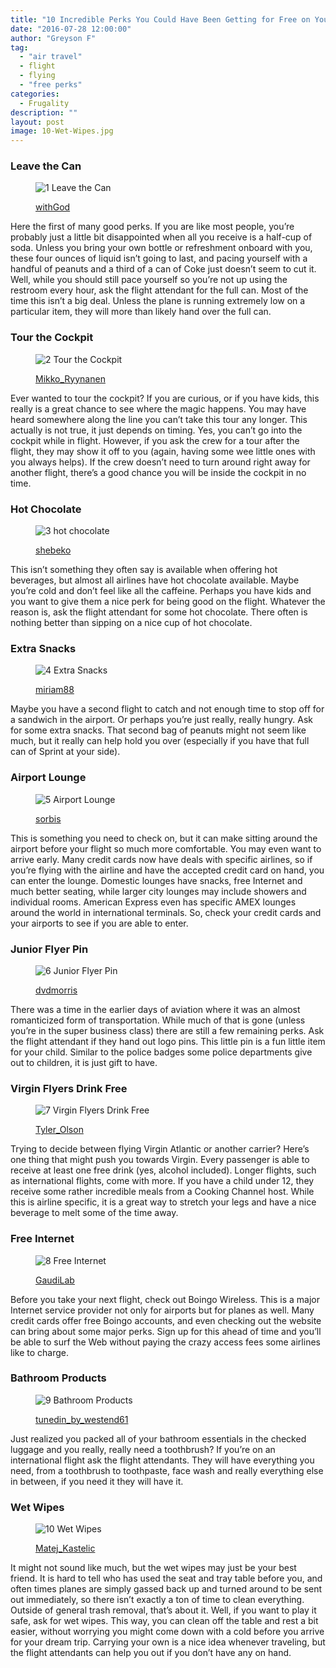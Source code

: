 ```yaml
---
title: "10 Incredible Perks You Could Have Been Getting for Free on Your Last Flight"
date: "2016-07-28 12:00:00"
author: "Greyson F"
tag:
  - "air travel"
  - flight
  - flying
  - "free perks"
categories:
  - Frugality
description: ""
layout: post
image: 10-Wet-Wipes.jpg
---
```


### Leave the Can

<figure aria-describedby="caption-attachment-3902" class="wp-caption alignnone" id="attachment_3902" style="width: 700px">

![1 Leave the Can](/posts/1-Leave-the-Can.jpg)<figcaption class="wp-caption-text" id="caption-attachment-3902">[withGod](https://www.shutterstock.com/pic-81402448/stock-photo-moscow-may-unidentified-air-hostess-of-aeroflot-serves-drinks-out-on-board-from-irkutsk-to.html)</figcaption></figure>

Here the first of many good perks. If you are like most people, you’re probably just a little bit disappointed when all you receive is a half-cup of soda. Unless you bring your own bottle or refreshment onboard with you, these four ounces of liquid isn’t going to last, and pacing yourself with a handful of peanuts and a third of a can of Coke just doesn’t seem to cut it. Well, while you should still pace yourself so you’re not up using the restroom every hour, ask the flight attendant for the full can. Most of the time this isn’t a big deal. Unless the plane is running extremely low on a particular item, they will more than likely hand over the full can.

### Tour the Cockpit

<figure aria-describedby="caption-attachment-3903" class="wp-caption alignnone" id="attachment_3903" style="width: 700px">

![2 Tour the Cockpit](/posts/2-Tour-the-Cockpit.jpg)<figcaption class="wp-caption-text" id="caption-attachment-3903">[Mikko_Ryynanen](https://www.shutterstock.com/pic-282061499/stock-photo-jet-aircraft-cockpit.html)

</figcaption></figure>

Ever wanted to tour the cockpit? If you are curious, or if you have kids, this really is a great chance to see where the magic happens. You may have heard somewhere along the line you can’t take this tour any longer. This actually is not true, it just depends on timing. Yes, you can’t go into the cockpit while in flight. However, if you ask the crew for a tour after the flight, they may show it off to you (again, having some wee little ones with you always helps). If the crew doesn’t need to turn around right away for another flight, there’s a good chance you will be inside the cockpit in no time.

### Hot Chocolate

<figure aria-describedby="caption-attachment-3904" class="wp-caption alignnone" id="attachment_3904" style="width: 700px">

![3 hot chocolate](/wp-content/up%0Aloads/2016/08/3-hot-chocolate.jpg)<figcaption class="wp-caption-text" id="caption-attachment-3904">[shebeko](https://www.shutterstock.com/pic-118757212/stock-photo-hot-chocolate-with-marshmallows.html)</figcaption></figure>

This isn’t something they often say is available when offering hot beverages, but almost all airlines have hot chocolate available. Maybe you’re cold and don’t feel like all the caffeine. Perhaps you have kids and you want to give them a nice perk for being good on the flight. Whatever the reason is, ask the flight attendant for some hot chocolate. There often is nothing better than sipping on a nice cup of hot chocolate.

### Extra Snacks

<figure aria-describedby="caption-attachment-3905" class="wp-caption alignnone" id="attachment_3905" style="width: 700px">

![4 Extra Snacks](/posts/4-Extra-Snacks.jpg)<figcaption class="wp-caption-text" id="caption-attachment-3905">[miriam88](https://www.shutterstock.com/pic-337023248/stock-photo-junk-food-in-the-street.html)</figcaption></figure>

Maybe you have a second flight to catch and not enough time to stop off for a sandwich in the airport. Or perhaps you’re just really, really hungry. Ask for some extra snacks. That second bag of peanuts might not seem like much, but it really can help hold you over (especially if you have that full can of Sprint at your side).

### Airport Lounge

<figure aria-describedby="caption-attachment-3906" class="wp-caption alignnone" id="attachment_3906" style="width: 700px">

![5 Airport Lounge](/posts/5-Airport-Lounge.jpg)<figcaption class="wp-caption-text" id="caption-attachment-3906">[sorbis](https://www.shutterstock.com/pic-258588446/stock-photo-dubai-uae-april-airport-interior-dubai-international-airport-is-a-major-international.html)</figcaption></figure>

This is something you need to check on, but it can make sitting around the airport before your flight so much more comfortable. You may even want to arrive early. Many credit cards now have deals with specific airlines, so if you’re flying with the airline and have the accepted credit card on hand, you can enter the lounge. Domestic lounges have snacks, free Internet and much better seating, while larger city lounges may include showers and individual rooms. American Express even has specific AMEX lounges around the world in international terminals. So, check your credit cards and your airports to see if you are able to enter.

### Junior Flyer Pin

<figure aria-describedby="caption-attachment-3907" class="wp-caption alignnone" id="attachment_3907" style="width: 700px">

![6 Junior Flyer Pin](/posts/6-Junior-Flyer-Pin.jpg)<figcaption class="wp-caption-text" id="caption-attachment-3907">[dvdmorris ](https://www.shutterstock.com/pic-382470946/stock-photo-pilot-wings.html)</figcaption></figure>

There was a time in the earlier days of aviation where it was an almost romanticized form of transportation. While much of that is gone (unless you’re in the super business class) there are still a few remaining perks. Ask the flight attendant if they hand out logo pins. This little pin is a fun little item for your child. Similar to the police badges some police departments give out to children, it is just gift to have.

### Virgin Flyers Drink Free

<figure aria-describedby="caption-attachment-3908" class="wp-caption alignnone" id="attachment_3908" style="width: 700px">

![7 Virgin Flyers Drink Free](/posts/7-Virgin-Flyers-Drink-Free.jpg)<figcaption class="wp-caption-text" id="caption-attachment-3908">[Tyler_Olson](https://www.shutterstock.com/pic-183747611/stock-photo-happy-businesswoman-holding-wineglass-while-looking-through-window-of-private-jet.html)

</figcaption></figure>

Trying to decide between flying Virgin Atlantic or another carrier? Here’s one thing that might push you towards Virgin. Every passenger is able to receive at least one free drink (yes, alcohol included). Longer flights, such as international flights, come with more. If you have a child under 12, they receive some rather incredible meals from a Cooking Channel host. While this is airline specific, it is a great way to stretch your legs and have a nice beverage to melt some of the time away.

### Free Internet

<figure aria-describedby="caption-attachment-3909" class="wp-caption alignnone" id="attachment_3909" style="width: 700px">

![8 Free Internet](/posts/8-Free-Internet.jpg)<figcaption class="wp-caption-text" id="caption-attachment-3909">[GaudiLab](https://www.shutterstock.com/pic-399955978/stock-photo-close-up-image-of-man-s-hands-is-holding-cell-telephone-with-blank-copy-space-screen-for-your.html)

</figcaption></figure>

Before you take your next flight, check out Boingo Wireless. This is a major Internet service provider not only for airports but for planes as well. Many credit cards offer free Boingo accounts, and even checking out the website can bring about some major perks. Sign up for this ahead of time and you’ll be able to surf the Web without paying the crazy access fees some airlines like to charge.

### Bathroom Products

<figure aria-describedby="caption-attachment-3910" class="wp-caption alignnone" id="attachment_3910" style="width: 700px">

![9 Bathroom Products](/posts/9-Bathroom-Products.jpg)<figcaption class="wp-caption-text" id="caption-attachment-3910">[tunedin_by_westend61](https://www.shutterstock.com/pic-200808314/stock-photo-senior-passenger-sleeping-on-airplane-while-air-hostess-is-removing-glasses.html)</figcaption></figure>

Just realized you packed all of your bathroom essentials in the checked luggage and you really, really need a toothbrush? If you’re on an international flight ask the flight attendants. They will have everything you need, from a toothbrush to toothpaste, face wash and really everything else in between, if you need it they will have it.

### Wet Wipes

<figure aria-describedby="caption-attachment-3911" class="wp-caption alignnone" id="attachment_3911" style="width: 700px">

![10 Wet Wipes](/posts/10-Wet-Wipes.jpg)<figcaption class="wp-caption-text" id="caption-attachment-3911">[Matej_Kastelic](https://www.shutterstock.com/pic-340124870/stock-photo-interior-of-large-passengers-airplane-with-people-on-seats-and-stewardess-in-uniform-walking-the.html)

</figcaption></figure>

It might not sound like much, but the wet wipes may just be your best friend. It is hard to tell who has used the seat and tray table before you, and often times planes are simply gassed back up and turned around to be sent out immediately, so there isn’t exactly a ton of time to clean everything. Outside of general trash removal, that’s about it. Well, if you want to play it safe, ask for wet wipes. This way, you can clean off the table and rest a bit easier, without worrying you might come down with a cold before you arrive for your dream trip. Carrying your own is a nice idea whenever traveling, but the flight attendants can help you out if you don’t have any on hand.

